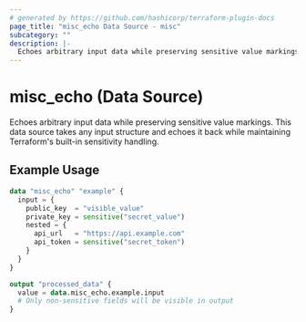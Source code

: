 ```yaml
---
# generated by https://github.com/hashicorp/terraform-plugin-docs
page_title: "misc_echo Data Source - misc"
subcategory: ""
description: |-
  Echoes arbitrary input data while preserving sensitive value markings
---
```


# misc_echo (Data Source)

Echoes arbitrary input data while preserving sensitive value markings. This data source takes any input structure and echoes it back while maintaining Terraform's built-in sensitivity handling.

## Example Usage

```terraform
data "misc_echo" "example" {
  input = {
    public_key  = "visible_value"
    private_key = sensitive("secret_value")
    nested = {
      api_url   = "https://api.example.com"
      api_token = sensitive("secret_token")
    }
  }
}

output "processed_data" {
  value = data.misc_echo.example.input
  # Only non-sensitive fields will be visible in output
}